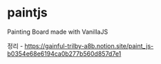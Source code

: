 # paintjs
Painting Board made with VanillaJS

정리 - https://gainful-trilby-a8b.notion.site/paint_js-b0354e68e6194ca0b277b560d857d7e1
